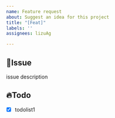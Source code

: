 ```yaml
---
name: Feature request
about: Suggest an idea for this project
title: "[Feat]"
labels: ''
assignees: lizuAg

---
```


## 📑Issue
issue description


## 🔥Todo
- [x] todolist1
